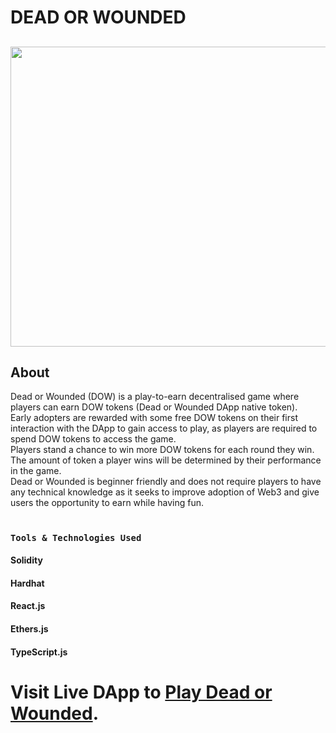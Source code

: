 # **DEAD OR WOUNDED**

##

<img src="https://github.com/AbdulrasheedAdediran/dow-dApp-frontend/blob/main/src/components/assets/DOW_LandingPage.png" width="768" height="480">

## About

Dead or Wounded (DOW) is a play-to-earn decentralised game where players
can earn DOW tokens (Dead or Wounded DApp native token). \
Early adopters are rewarded with some free DOW tokens on their first interaction with
the DApp to gain access to play, as players are required to spend DOW
tokens to access the game.\
Players stand a chance to win more DOW tokens for each round they win. The amount of token a player wins will be determined by their performance in the game.\
Dead or Wounded is beginner friendly and does not require players to have any technical knowledge as it seeks to improve adoption of Web3 and give users the opportunity to earn while having fun.

#

### **`Tools & Technologies Used`**

#### **Solidity**

#### **Hardhat**

#### **React.js**

#### **Ethers.js**

#### **TypeScript.js**

#

# **Visit Live DApp to [Play Dead or Wounded](https://deadorwounded.io)**.
